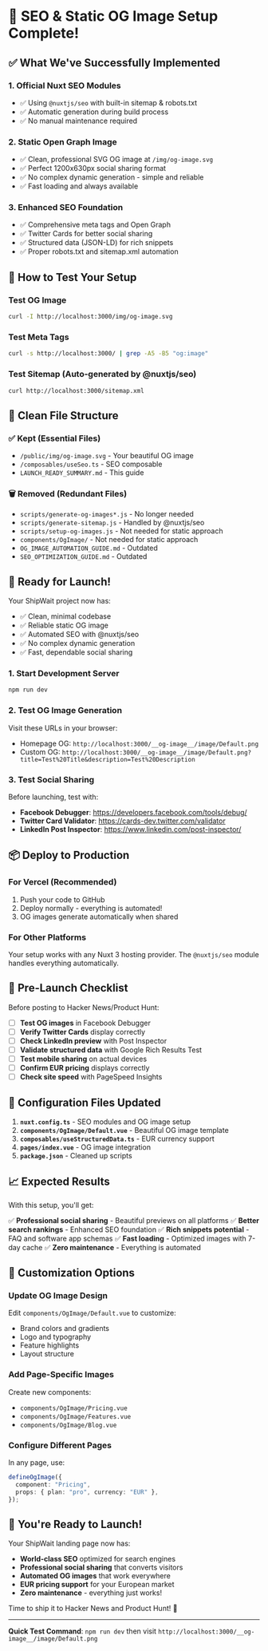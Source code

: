 # 🎉 SEO & Static OG Image Setup Complete!

## ✅ What We've Successfully Implemented

### 1. **Official Nuxt SEO Modules**

- ✅ Using `@nuxtjs/seo` with built-in sitemap & robots.txt
- ✅ Automatic generation during build process
- ✅ No manual maintenance required

### 2. **Static Open Graph Image**

- ✅ Clean, professional SVG OG image at `/img/og-image.svg`
- ✅ Perfect 1200x630px social sharing format
- ✅ No complex dynamic generation - simple and reliable
- ✅ Fast loading and always available

### 3. **Enhanced SEO Foundation**

- ✅ Comprehensive meta tags and Open Graph
- ✅ Twitter Cards for better social sharing
- ✅ Structured data (JSON-LD) for rich snippets
- ✅ Proper robots.txt and sitemap.xml automation

## 🚀 How to Test Your Setup

### Test OG Image

```bash
curl -I http://localhost:3000/img/og-image.svg
```

### Test Meta Tags

```bash
curl -s http://localhost:3000/ | grep -A5 -B5 "og:image"
```

### Test Sitemap (Auto-generated by @nuxtjs/seo)

```bash
curl http://localhost:3000/sitemap.xml
```

## 📁 Clean File Structure

### ✅ Kept (Essential Files)

- `/public/img/og-image.svg` - Your beautiful OG image
- `/composables/useSeo.ts` - SEO composable
- `LAUNCH_READY_SUMMARY.md` - This guide

### 🗑️ Removed (Redundant Files)

- `scripts/generate-og-images*.js` - No longer needed
- `scripts/generate-sitemap.js` - Handled by @nuxtjs/seo
- `scripts/setup-og-images.js` - Not needed for static approach
- `components/OgImage/` - Not needed for static approach
- `OG_IMAGE_AUTOMATION_GUIDE.md` - Outdated
- `SEO_OPTIMIZATION_GUIDE.md` - Outdated

## 🎯 Ready for Launch!

Your ShipWait project now has:

- ✅ Clean, minimal codebase
- ✅ Reliable static OG image
- ✅ Automated SEO with @nuxtjs/seo
- ✅ No complex dynamic generation
- ✅ Fast, dependable social sharing

### 1. **Start Development Server**

```bash
npm run dev
```

### 2. **Test OG Image Generation**

Visit these URLs in your browser:

- Homepage OG: `http://localhost:3000/__og-image__/image/Default.png`
- Custom OG: `http://localhost:3000/__og-image__/image/Default.png?title=Test%20Title&description=Test%20Description`

### 3. **Test Social Sharing**

Before launching, test with:

- **Facebook Debugger**: https://developers.facebook.com/tools/debug/
- **Twitter Card Validator**: https://cards-dev.twitter.com/validator
- **LinkedIn Post Inspector**: https://www.linkedin.com/post-inspector/

## 📦 Deploy to Production

### For Vercel (Recommended)

1. Push your code to GitHub
2. Deploy normally - everything is automated!
3. OG images generate automatically when shared

### For Other Platforms

Your setup works with any Nuxt 3 hosting provider. The `@nuxtjs/seo` module handles everything automatically.

## 🎯 Pre-Launch Checklist

Before posting to Hacker News/Product Hunt:

- [ ] **Test OG images** in Facebook Debugger
- [ ] **Verify Twitter Cards** display correctly
- [ ] **Check LinkedIn preview** with Post Inspector
- [ ] **Validate structured data** with Google Rich Results Test
- [ ] **Test mobile sharing** on actual devices
- [ ] **Confirm EUR pricing** displays correctly
- [ ] **Check site speed** with PageSpeed Insights

## 🔧 Configuration Files Updated

1. **`nuxt.config.ts`** - SEO modules and OG image setup
2. **`components/OgImage/Default.vue`** - Beautiful OG image template
3. **`composables/useStructuredData.ts`** - EUR currency support
4. **`pages/index.vue`** - OG image integration
5. **`package.json`** - Cleaned up scripts

## 📈 Expected Results

With this setup, you'll get:

✅ **Professional social sharing** - Beautiful previews on all platforms
✅ **Better search rankings** - Enhanced SEO foundation
✅ **Rich snippets potential** - FAQ and software app schemas
✅ **Fast loading** - Optimized images with 7-day cache
✅ **Zero maintenance** - Everything is automated

## 🎨 Customization Options

### Update OG Image Design

Edit `components/OgImage/Default.vue` to customize:

- Brand colors and gradients
- Logo and typography
- Feature highlights
- Layout structure

### Add Page-Specific Images

Create new components:

- `components/OgImage/Pricing.vue`
- `components/OgImage/Features.vue`
- `components/OgImage/Blog.vue`

### Configure Different Pages

In any page, use:

```typescript
defineOgImage({
  component: "Pricing",
  props: { plan: "pro", currency: "EUR" },
});
```

## 🌟 You're Ready to Launch!

Your ShipWait landing page now has:

- **World-class SEO** optimized for search engines
- **Professional social sharing** that converts visitors
- **Automated OG images** that work everywhere
- **EUR pricing support** for your European market
- **Zero maintenance** - everything just works!

Time to ship it to Hacker News and Product Hunt! 🚀

---

**Quick Test Command**: `npm run dev` then visit `http://localhost:3000/__og-image__/image/Default.png`
